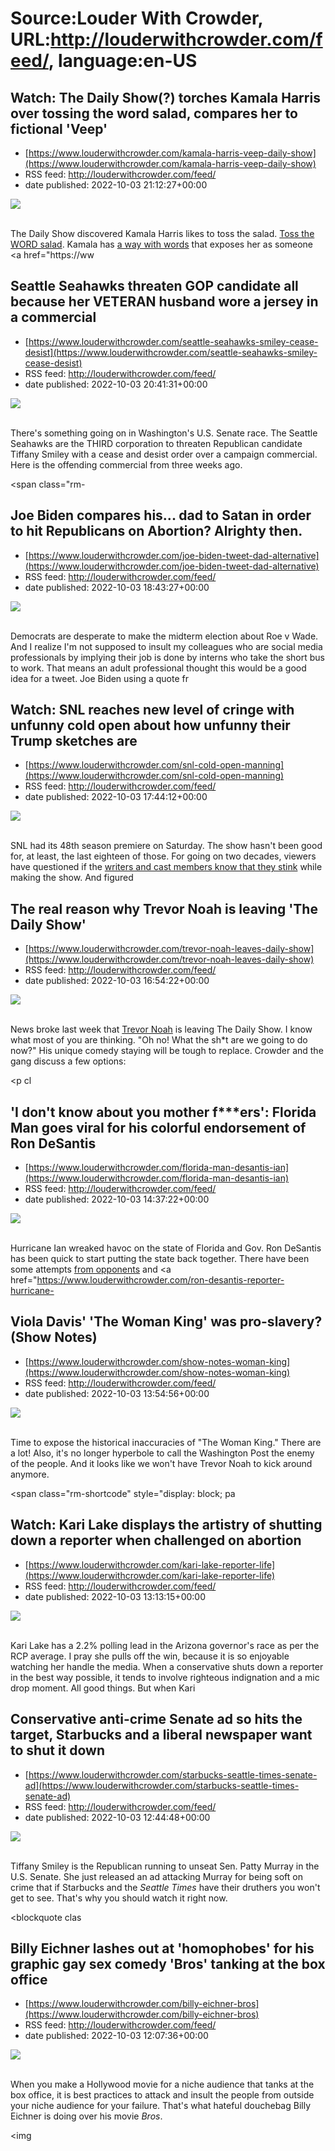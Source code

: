 # Source:Louder With Crowder, URL:http://louderwithcrowder.com/feed/, language:en-US

## Watch: The Daily Show(?) torches Kamala Harris over tossing the word salad, compares her to fictional 'Veep'
 - [https://www.louderwithcrowder.com/kamala-harris-veep-daily-show](https://www.louderwithcrowder.com/kamala-harris-veep-daily-show)
 - RSS feed: http://louderwithcrowder.com/feed/
 - date published: 2022-10-03 21:12:27+00:00

<img src="https://www.louderwithcrowder.com/media-library/image.png?id=31856916&amp;width=1245&amp;height=700&amp;coordinates=0%2C0%2C0%2C118" /><br /><br /><p>The Daily Show discovered Kamala Harris likes to toss the salad. <a href="https://www.louderwithcrowder.com/kamal-harris-mail-in-voting" target="_blank">Toss the WORD salad</a>. Kamala has <a href="https://www.louderwithcrowder.com/kamala-harris-joy-reid" target="_blank">a way with words</a> that exposes her as someone <a href="https://ww

## Seattle Seahawks threaten GOP candidate all because her VETERAN husband wore a jersey in a commercial
 - [https://www.louderwithcrowder.com/seattle-seahawks-smiley-cease-desist](https://www.louderwithcrowder.com/seattle-seahawks-smiley-cease-desist)
 - RSS feed: http://louderwithcrowder.com/feed/
 - date published: 2022-10-03 20:41:31+00:00

<img src="https://www.louderwithcrowder.com/media-library/image.jpg?id=31856797&amp;width=1200&amp;height=600&amp;coordinates=0%2C0%2C0%2C198" /><br /><br /><p>There's something going on in Washington's U.S. Senate race. The Seattle Seahawks are the THIRD corporation to threaten Republican candidate Tiffany Smiley with a cease and desist order over a campaign commercial. Here is the offending commercial from three weeks ago.</p><p class="shortcode-media shortcode-media-youtube">
<span class="rm-

## Joe Biden compares his... dad to Satan in order to hit Republicans on Abortion? Alrighty then.
 - [https://www.louderwithcrowder.com/joe-biden-tweet-dad-alternative](https://www.louderwithcrowder.com/joe-biden-tweet-dad-alternative)
 - RSS feed: http://louderwithcrowder.com/feed/
 - date published: 2022-10-03 18:43:27+00:00

<img src="https://www.louderwithcrowder.com/media-library/image.png?id=31856342&amp;width=1200&amp;height=600&amp;coordinates=0%2C0%2C0%2C242" /><br /><br /><p>Democrats are desperate to make the midterm election about Roe v Wade. And I realize I'm not supposed to insult my colleagues who are social media professionals by implying their job is done by interns who take the short bus to work. That means an adult professional thought this would be a good idea for a tweet. Joe Biden using a quote fr

## Watch: SNL reaches new level of cringe with unfunny cold open about how unfunny their Trump sketches are
 - [https://www.louderwithcrowder.com/snl-cold-open-manning](https://www.louderwithcrowder.com/snl-cold-open-manning)
 - RSS feed: http://louderwithcrowder.com/feed/
 - date published: 2022-10-03 17:44:12+00:00

<img src="https://www.louderwithcrowder.com/media-library/image.png?id=31856036&amp;width=1200&amp;height=600&amp;coordinates=0%2C0%2C0%2C198" /><br /><br /><p>SNL had its 48th season premiere on Saturday. The show hasn't been good for, at least, the last eighteen of those. For going on two decades, viewers have questioned if the <a href="https://www.louderwithcrowder.com/rob-schneider-snl-over" target="_blank">writers and cast members know that they stink</a> while making the show. And figured 

## The real reason why Trevor Noah is leaving 'The Daily Show'
 - [https://www.louderwithcrowder.com/trevor-noah-leaves-daily-show](https://www.louderwithcrowder.com/trevor-noah-leaves-daily-show)
 - RSS feed: http://louderwithcrowder.com/feed/
 - date published: 2022-10-03 16:54:22+00:00

<img src="https://www.louderwithcrowder.com/media-library/image.png?id=31855847&amp;width=1200&amp;height=600&amp;coordinates=0%2C0%2C0%2C298" /><br /><br /><p>News broke last week that <a href="https://www.louderwithcrowder.com/search/?q=trevor+noah" target="_blank">Trevor Noah</a> is leaving The Daily Show. I know what most of you are thinking. "Oh no! What the sh*t are we going to do now?" His unique comedy staying will be tough to replace. Crowder and the gang discuss a few options:</p><p cl

## 'I don't know about you mother f***ers': Florida Man goes viral for his colorful endorsement of Ron DeSantis
 - [https://www.louderwithcrowder.com/florida-man-desantis-ian](https://www.louderwithcrowder.com/florida-man-desantis-ian)
 - RSS feed: http://louderwithcrowder.com/feed/
 - date published: 2022-10-03 14:37:22+00:00

<img src="https://www.louderwithcrowder.com/media-library/image.png?id=31855186&amp;width=1200&amp;height=600&amp;coordinates=0%2C0%2C0%2C429" /><br /><br /><p>Hurricane Ian wreaked havoc on the state of Florida and Gov. Ron DeSantis has been quick to start putting the state back together. There have been some attempts <a href="https://www.louderwithcrowder.com/ron-desantis-looting" target="_blank">from opponents</a> and <a href="https://www.louderwithcrowder.com/ron-desantis-reporter-hurricane-

## Viola Davis' 'The Woman King' was pro-slavery? (Show Notes)
 - [https://www.louderwithcrowder.com/show-notes-woman-king](https://www.louderwithcrowder.com/show-notes-woman-king)
 - RSS feed: http://louderwithcrowder.com/feed/
 - date published: 2022-10-03 13:54:56+00:00

<img src="https://www.louderwithcrowder.com/media-library/image.jpg?id=31855034&amp;width=1200&amp;height=600&amp;coordinates=0%2C0%2C0%2C120" /><br /><br /><p>Time to expose the historical inaccuracies of "The Woman King." There are a lot! Also, it's no longer hyperbole to call the Washington Post the enemy of the people. And it looks like we won't have Trevor Noah to kick around anymore.</p><p class="shortcode-media shortcode-media-youtube">
<span class="rm-shortcode" style="display: block; pa

## Watch: Kari Lake displays the artistry of shutting down a reporter when challenged on abortion
 - [https://www.louderwithcrowder.com/kari-lake-reporter-life](https://www.louderwithcrowder.com/kari-lake-reporter-life)
 - RSS feed: http://louderwithcrowder.com/feed/
 - date published: 2022-10-03 13:13:15+00:00

<img src="https://www.louderwithcrowder.com/media-library/image.png?id=31854840&amp;width=1200&amp;height=600&amp;coordinates=0%2C0%2C0%2C200" /><br /><br /><p>Kari Lake has a 2.2% polling lead in the Arizona governor's race as per the RCP average. I pray she pulls off the win, because it is so enjoyable watching her handle the media. When a conservative shuts down a reporter in the best way possible, it tends to involve righteous indignation and a mic drop moment. All good things. But when Kari

## Conservative anti-crime Senate ad so hits the target, Starbucks and a liberal newspaper want to shut it down
 - [https://www.louderwithcrowder.com/starbucks-seattle-times-senate-ad](https://www.louderwithcrowder.com/starbucks-seattle-times-senate-ad)
 - RSS feed: http://louderwithcrowder.com/feed/
 - date published: 2022-10-03 12:44:48+00:00

<img src="https://www.louderwithcrowder.com/media-library/image.png?id=31854731&amp;width=1200&amp;height=600&amp;coordinates=0%2C0%2C0%2C383" /><br /><br /><p>Tiffany Smiley is the Republican running to unseat Sen. Patty Murray in the U.S. Senate. She just released an ad attacking Murray for being soft on crime that if Starbucks and the <em>Seattle Times</em> have their druthers you won't get to see. That's why you should watch it right now.</p><div class="rm-embed embed-media"><blockquote clas

## Billy Eichner lashes out at 'homophobes' for his graphic gay sex comedy 'Bros' tanking at the box office
 - [https://www.louderwithcrowder.com/billy-eichner-bros](https://www.louderwithcrowder.com/billy-eichner-bros)
 - RSS feed: http://louderwithcrowder.com/feed/
 - date published: 2022-10-03 12:07:36+00:00

<img src="https://www.louderwithcrowder.com/media-library/image.jpg?id=31854619&amp;width=1200&amp;height=600&amp;coordinates=0%2C64%2C0%2C134" /><br /><br /><p>When you make a Hollywood movie for a niche audience that tanks at the box office, it is best practices to attack and insult the people from outside your niche audience for your failure. That's what hateful douchebag Billy Eichner is doing over his movie <em>Bros</em>.</p><p class="shortcode-media shortcode-media-rebelmouse-image">
<img 

